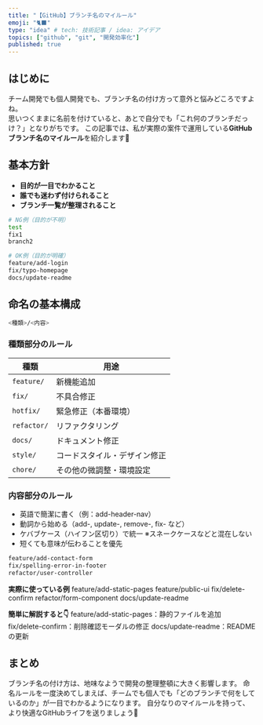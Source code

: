 ```yaml
---
title: "【GitHub】ブランチ名のマイルール"
emoji: "🐈‍⬛"
type: "idea" # tech: 技術記事 / idea: アイデア
topics: ["github", "git", "開発効率化"]
published: true
---
```

## はじめに
チーム開発でも個人開発でも、ブランチ名の付け方って意外と悩みどころですよね。  
思いつくままに名前を付けていると、あとで自分でも「これ何のブランチだっけ？」となりがちです。
この記事では、私が実際の案件で運用している**GitHubブランチ名のマイルール**を紹介します🌿

## 基本方針
- **目的が一目でわかること**  
- **誰でも迷わず付けられること**  
- **ブランチ一覧が整理されること**
```bash
# NG例（目的が不明）
test
fix1
branch2

# OK例（目的が明確）
feature/add-login
fix/typo-homepage
docs/update-readme
```

## 命名の基本構成
```bash
<種類>/<内容>
```
### 種類部分のルール
| 種類 | 用途 |
|------|------|
| `feature/` | 新機能追加 |
| `fix/` | 不具合修正 |
| `hotfix/` | 緊急修正（本番環境） |
| `refactor/` | リファクタリング |
| `docs/` | ドキュメント修正 |
| `style/` | コードスタイル・デザイン修正 |
| `chore/` | その他の微調整・環境設定 |

### 内容部分のルール
- 英語で簡潔に書く（例：add-header-nav）
- 動詞から始める（add-, update-, remove-, fix- など）
- ケバブケース（ハイフン区切り）で統一 ※スネークケースなどと混在しない
- 短くても意味が伝わることを優先
```bash
feature/add-contact-form
fix/spelling-error-in-footer
refactor/user-controller
```

**実際に使っている例**
feature/add-static-pages
feature/public-ui
fix/delete-confirm
refactor/form-component
docs/update-readme

**簡単に解説すると👇**
feature/add-static-pages：静的ファイルを追加
fix/delete-confirm：削除確認モーダルの修正
docs/update-readme：READMEの更新

## まとめ
ブランチ名の付け方は、地味なようで開発の整理整頓に大きく影響します。
命名ルールを一度決めてしまえば、チームでも個人でも「どのブランチで何をしているのか」が一目でわかるようになります。
自分なりのマイルールを持って、より快適なGitHubライフを送りましょう🌿